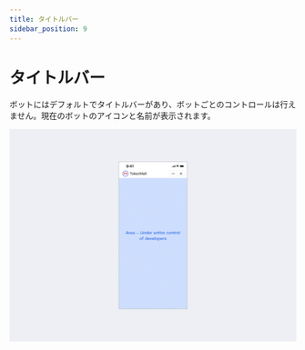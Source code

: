 ```yaml
---
title: タイトルバー
sidebar_position: 9
---
```


# タイトルバー

ボットにはデフォルトでタイトルバーがあり、ボットごとのコントロールは行えません。現在のボットのアイコンと名前が表示されます。

![タイトルバー](./title-bar.png)


